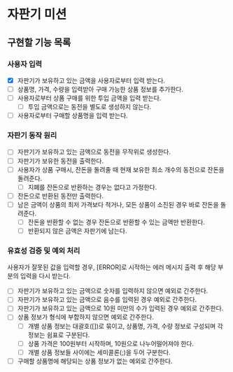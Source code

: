 # 자판기 미션

## 구현할 기능 목록

### 사용자 입력

- [x] 자판기가 보유하고 있는 금액을 사용자로부터 입력 받는다.
- [ ] 상품명, 가격, 수량을 입력받아 구매 가능한 상품 정보를 추가한다.
- [ ] 사용자로부터 상품 구매를 위한 투입 금액을 입력 받는다. 
  - [ ] 투입 금액으로는 동전을 별도로 생성하지 않는다.
- [ ] 사용자로부터 구매할 상품명을 입력 받는다.

### 자판기 동작 원리

- [ ] 자판기가 보유하고 있는 금액으로 동전을 무작위로 생성한다.
- [ ] 자판기가 보유한 동전을 출력한다.
- [ ] 사용자가 상품 구매시, 잔돈을 돌려줄 때 현재 보유한 최소 개수의 동전으로 잔돈을 돌려준다.
  - [ ] 지폐를 잔돈으로 반환하는 경우는 없다고 가정한다.
- [ ] 잔돈으로 반환된 동전만 출력한다.
- [ ] 남은 금액이 상품의 최저 가격보다 적거나, 모든 상품이 소진된 경우 바로 잔돈을 돌려준다.
  - [ ] 잔돈을 반환할 수 없는 경우 잔돈으로 반환할 수 있는 금액만 반환한다.
  - [ ] 반환되지 않은 금액은 자판기에 남는다.

### 유효성 검증 및 예외 처리 

사용자가 잘못된 값을 입력할 경우, [ERROR]로 시작하는 에러 메시지 출력 후 해당 부분의 입력을 다시 받는다.
- [ ] 자판기가 보유하고 있는 금액으로 숫자를 입력하지 않으면 예외로 간주한다.
- [ ] 자판기가 보유하고 있는 금액으로 음수를 입력된 경우 예외로 간주한다.
- [ ] 자판기가 보유하고 있는 금액으로 10원 미만의 수가 입력된 경우 예외로 간주한다.
- [ ] 상품 정보가 형식에 부합하지 않으면 예외로 간주한다. 
  - [ ] 개별 상품 정보는 대괄호([])로 묶이고, 상품명, 가격, 수량 정보로 구성되며 각 정보는 쉼표로 구분된다.
  - [ ] 상품 가격은 100원부터 시작하며, 10원으로 나누어떨어져야 한다.
  - [ ] 개별 상품 정보들 사이에는 세미콜론(;)을 두어 구분한다.
- [ ] 구매할 상품명에 해당되는 상품 정보가 없는 예외로 간주한다. 
